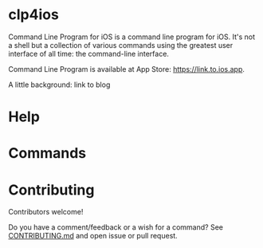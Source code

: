 # clp4ios
Command Line Program for iOS is a command line program for iOS. It's not a shell but a collection
of various commands using the greatest user interface of all time: the command-line interface.
 
Command Line Program is available at App Store: https://link.to.ios.app.

A little background: link to blog

# Help

# Commands



# Contributing

Contributors welcome!

Do you have a comment/feedback or a wish for a command? See [CONTRIBUTING.md](./CONTRIBUTING.md) and open issue or pull request.



